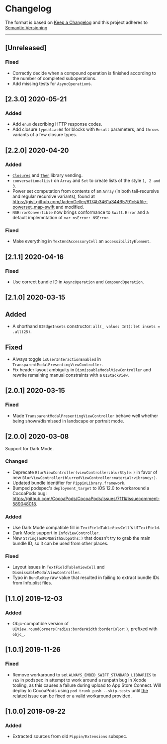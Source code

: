 # Changelog

The format is based on [Keep a Changelog](https://keepachangelog.com/en/1.0.0/) and this project adheres to [Semantic Versioning](https://semver.org/spec/v2.0.0.html).

---

## [Unreleased]

### Fixed

- Correctly decide when a compound operation is finished according to the number of completed suboperations.
- Add missing tests for `AsyncOperation`s.

## [2.3.0] 2020-05-21

### Added

- Add `enum` describing HTTP response codes.
- Add closure `typealias`es for blocks with `Result` parameters, and `throws` variants of a few closure types.

## [2.2.0] 2020-04-20

### Added

- [`Closures`](https://github.com/vhesener/Closures) and [`Then`](https://github.com/devxoul/Then) library vending.
- `conversationalList` on `Array` and `Set` to create lists of the style `1, 2 and 3`.
- Power set computation from contents of an `Array` (in both tail-recursive and regular recursive variants), found at https://gist.github.com/JadenGeller/6174b3461a34465791c5#file-powerset_map-swift and modified.
- `NSErrorConvertible` now brings conformance to `Swift.Error` and a default implemntation of `var nsError: NSError`.

### Fixed

- Make everything in `TextAndAccessoryCell` an `accessibilityElement`.

## [2.1.1] 2020-04-16

### Fixed

- Use correct bundle ID in `AsyncOperation` and `CompoundOperation`.

## [2.1.0] 2020-03-15

## Added

- A shorthand `UIEdgeInsets` constructor: `all(_ value: Int)`: `let insets = .all(25)`.

## Fixed

- Always toggle `isUserInteractionEnabled` in `TransparentModalPresentingViewController`.
- Fix header layout ambiguity in `DismissableModalViewController` and rewrite remaining manual constraints with a `UIStackView`.

## [2.0.1] 2020-03-15

### Fixed

- Made `TransparentModalPresentingViewController` behave well whether being shown/dismissed in landscape or portrait mode.

## [2.0.0] 2020-03-08

Support for Dark Mode.

### Changed

- Deprecate `BlurViewController(viewController:blurStyle:)` in favor of new `BlurViewController(blurredViewController:material:vibrancy:)`.
- Updated bundle identifier for `PippinLibrary.framework`.
- Bumped podspec's `deployment_target` to iOS 12.0 to workaround a CocoaPods bug: https://github.com/CocoaPods/CocoaPods/issues/7111#issuecomment-589048018.

### Added

- Use Dark Mode compatible fill in `TextFieldTableViewCell`'s `UITextField`.
- Dark Mode support in `InfoViewController`.
- New `String(asRDNSWithSubpaths:)` that doesn't try to grab the main bundle ID, so it can be used from other places.

### Fixed

- Layout issues in `TextFieldTableViewCell` and `DismissableModalViewController`.
- Typo in `BundleKey` raw value that resulted in failing to extract bundle IDs from Info.plist files.

## [1.1.0] 2019-12-03

### Added

- Objc-compatible version of `UIView.roundCorners(radius:borderWidth:borderColor:)`, prefixed with `objc_`.

## [1.0.1] 2019-11-26

### Fixed

- Remove workaround to set `ALWAYS_EMBED_SWIFT_STANDARD_LIBRARIES` to `YES` in podspec in attempt to work around a runpath bug in Xcode tooling, as this causes a failure during upload to App Store Connect. Will deploy to CocoaPods using `pod trunk push --skip-tests` until [the related issue](https://github.com/CocoaPods/CocoaPods/issues/9165) can be fixed or a valid workaround provided.

## [1.0.0] 2019-09-22

### Added

- Extracted sources from old `Pippin/Extensions` subspec.
